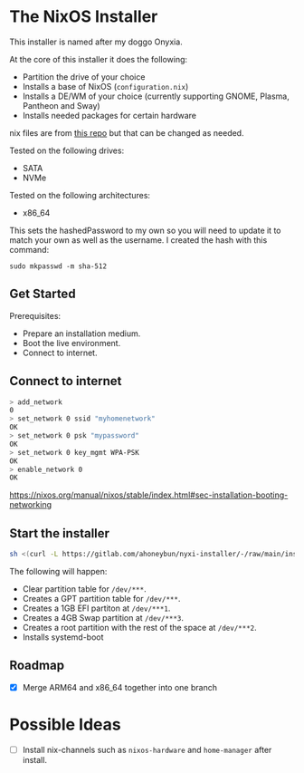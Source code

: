 # The NixOS Installer

This installer is named after my doggo Onyxia.

At the core of this installer it does the following:

- Partition the drive of your choice
- Installs a base of NixOS (`configuration.nix`)
- Installs a DE/WM of your choice (currently supporting GNOME, Plasma, Pantheon and Sway)
- Installs needed packages for certain hardware 

nix files are from [this repo](https://gitlab.com/ahoneybun/nix-configs/) but that can be changed as needed.

Tested on the following drives:
- SATA 
- NVMe

Tested on the following architectures:
- x86_64 

This sets the hashedPassword to my own so you will need to update it to match your own as well as the username. I created the hash with this command:

```
sudo mkpasswd -m sha-512
```

## Get Started

Prerequisites:

- Prepare an installation medium.
- Boot the live environment.
- Connect to internet.

## Connect to internet

```sh
> add_network
0
> set_network 0 ssid "myhomenetwork"
OK
> set_network 0 psk "mypassword"
OK
> set_network 0 key_mgmt WPA-PSK
OK
> enable_network 0
OK
```

https://nixos.org/manual/nixos/stable/index.html#sec-installation-booting-networking

## Start the installer

```sh
sh <(curl -L https://gitlab.com/ahoneybun/nyxi-installer/-/raw/main/install.sh)
```

The following will happen:

- Clear partition table for `/dev/***`. 
- Creates a GPT partition table for `/dev/***`.
- Creates a 1GB EFI partiton at `/dev/***1`.
- Creates a 4GB Swap partition at `/dev/***3`.
- Creates a root partition with the rest of the space at `/dev/***2`.
- Installs systemd-boot

## Roadmap

- [x] Merge ARM64 and x86_64 together into one branch

# Possible Ideas

- [ ] Install nix-channels such as `nixos-hardware` and `home-manager` after install.
